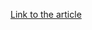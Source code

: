 [Link to the article](https://thehackernews.com/2024/10/researchers-discover-command-injection.html)
